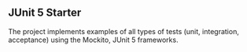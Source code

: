## JUnit 5 Starter
The project implements examples of all types of tests (unit, integration, acceptance) using the Mockito, JUnit 5 frameworks.